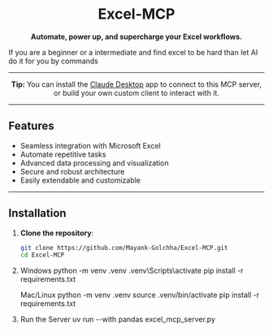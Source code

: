 <h1 align="center">Excel-MCP</h1>

<p align="center">
  <b>Automate, power up, and supercharge your Excel workflows.</b>
</p>
<p>If you are a beginner or a intermediate and find excel to be hard than let AI do it for you by commands</p>

---

<p align="center">
  <b>Tip:</b> You can install the <a href="https://claude.ai/download">Claude Desktop</a> app to connect to this MCP server, or build your own custom client to interact with it.
</p>

---

## Features

- Seamless integration with Microsoft Excel
- Automate repetitive tasks
- Advanced data processing and visualization
- Secure and robust architecture
- Easily extendable and customizable

---

## Installation

1. **Clone the repository**:
   ```sh
   git clone https://github.com/Mayank-Golchha/Excel-MCP.git
   cd Excel-MCP
   ```

2. Windows
   python -m venv .venv
   .venv\Scripts\activate
   pip install -r requirements.txt

   Mac/Linux
   python -m venv .venv
   source .venv/bin/activate
   pip install -r requirements.txt

3. Run the Server
    uv run --with pandas excel_mcp_server.py

   

